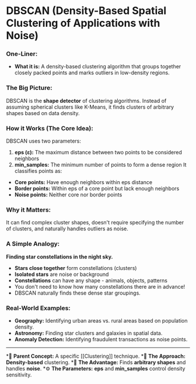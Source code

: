 # DBSCAN (Density-Based Spatial Clustering of Applications with Noise)

### One-Liner:
*   **What it is:** A density-based clustering algorithm that groups together closely packed points and marks outliers in low-density regions.

### The Big Picture:
DBSCAN is the **shape detector** of clustering algorithms. Instead of assuming spherical clusters like K-Means, it finds clusters of arbitrary shapes based on data density.

### How it Works (The Core Idea):
DBSCAN uses two parameters:
1.  **eps (ε):** The maximum distance between two points to be considered neighbors
2.  **min_samples:** The minimum number of points to form a dense region
It classifies points as:
- **Core points:** Have enough neighbors within eps distance
- **Border points:** Within eps of a core point but lack enough neighbors
- **Noise points:** Neither core nor border points

### Why it Matters:
It can find complex cluster shapes, doesn't require specifying the number of clusters, and naturally handles outliers as noise.

### A Simple Analogy:
**Finding star constellations in the night sky.**
*   **Stars close together** form constellations (clusters)
*   **Isolated stars** are noise or background
*   **Constellations** can have any shape - animals, objects, patterns
*   You don't need to know how many constellations there are in advance!
*   DBSCAN naturally finds these dense star groupings.

### Real-World Examples:
*   **Geography:** Identifying urban areas vs. rural areas based on population density.
*   **Astronomy:** Finding star clusters and galaxies in spatial data.
*   **Anomaly Detection:** Identifying fraudulent transactions as noise points.

---
*🌳 **Parent Concept:** A specific [[Clustering]] technique.
*🎯 **The Approach:** **Density-based** clustering.
*🌟 **The Advantage:** Finds **arbitrary shapes** and handles **noise**.
*⚙️ **The Parameters:** **eps** and **min_samples** control density sensitivity.
